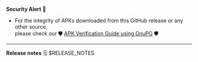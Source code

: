 **Security Alert** 🚨
- For the integrity of APKs downloaded from this GitHub release or any other source,  
  please check our 🛡️ [APK Verification Guide using GnuPG](https://github.com/F4bioo/Seedcake/wiki/APK-Verification-Guide-Using-GnuPG) 🛡️

---
**Release notes** 🗒
$RELEASE_NOTES
